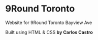 # 9Round Toronto
Website for 9Round Toronto Bayview Ave

Built using HTML & CSS
__by Carlos Castro__
